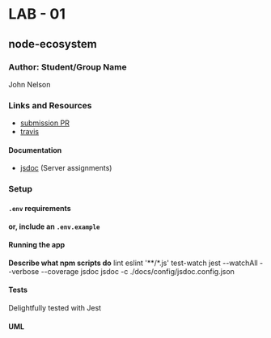 # LAB - 01

## node-ecosystem

### Author: Student/Group Name
John Nelson

### Links and Resources
* [submission PR](https://github.com/johnnelson-401-advanced-javascript/node-ecosystem/pull/3)
* [travis](https://travis-ci.com/johnnelson-401-advanced-javascript/node-ecosystem/builds/128048112)

#### Documentation
<!-- * [api docs](http://xyz.com) (API servers) -->
* [jsdoc](https://johnnelson-401-advanced-javascript.github.io/node-ecosystem/) (Server assignments)
<!-- * [styleguide](http://xyz.com) (React assignments) -->

### Setup
#### `.env` requirements
<!-- * `PORT` - 3000
* `MONGODB_URI` - TBD -->

**or, include an `.env.example`**

#### Running the app

**Describe what npm scripts do**
  lint
    eslint '**/*.js'
  test-watch
    jest --watchAll --verbose --coverage
  jsdoc
    jsdoc -c ./docs/config/jsdoc.config.json

#### Tests
Delightfully tested with Jest

#### UML
<!-- Link to an image of the UML for your application and response to events -->
